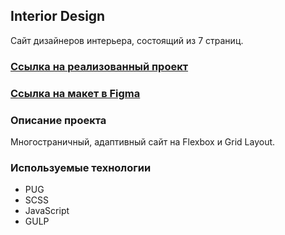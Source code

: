 ## Interior Design

Сайт дизайнеров интерьера, состоящий из 7 страниц.

### [Ссылка на реализованный проект](https://lizaelkina.github.io/gulp-pug-markup/ 'Выполненный проект')

### [Ссылка на макет в Figma](https://www.figma.com/design/txd9ZCN80qADFUreB1cQuK/Dananz?node-id=1-2&node-type=canvas&t=omMxaI5FwDgEzTqo-0 'Макет в Figma')

### Описание проекта

Многостраничный, адаптивный сайт на Flexbox и Grid Layout.

### Используемые технологии

- PUG
- SCSS
- JavaScript
- GULP
